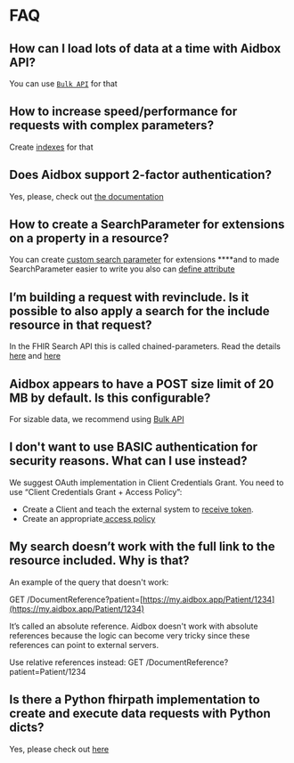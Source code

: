 # FAQ

## **How can I load lots of data at a time with Aidbox API?**

You can use [`Bulk API`](https://docs.aidbox.app/api-1/bulk-api-1) for that 

## **How to increase speed/performance for requests with complex parameters?**

Create [indexes](https://docs.aidbox.app/api-1/fhir-api/search-1/usdlookup#create-indexes) for that

## **Does Aidbox support 2-factor authentication?**

Yes, please, check out [the documentation](https://docs.aidbox.app/user-management-1/auth/two-factor-authentication)

## **How to create a SearchParameter for extensions on a property in a resource?**

You can create [custom search parameter](https://docs.aidbox.app/user-management-1/auth/two-factor-authentication) for extensions ****and to made SearchParameter easier to write you also can [define attribute](https://docs.aidbox.app/modules-1/first-class-extensions)

## **I’m building a request with revinclude. Is it possible to also apply a search for the include resource in that request?**

In the FHIR Search API this is called chained-parameters. Read the details [here](https://docs.aidbox.app/api-1/fhir-api/search-1/chained-parameters) and [here](https://www.hl7.org/fhir/search.html#chaining)

## Aidbox appears to have a POST size limit of 20 MB by default. Is this configurable?

For sizable data, we recommend using [Bulk API](https://docs.aidbox.app/basic-concepts/bulk-api-1)

## I don't want to use BASIC authentication for security reasons. What can I use instead?

We suggest OAuth implementation in Client Credentials Grant. You need to use “Client Credentials Grant + Access Policy”:

* Create a Client and teach the external system to [receive token](https://docs.aidbox.app/auth/client-credentials).
* Create an appropriate[ access policy](https://docs.aidbox.app/security/access-control#matcho-engine)

## My search doesn’t work with the full link to the resource included. Why is that? 

An example of the query that doesn't work: 

GET /DocumentReference?patient=[https://my.aidbox.app/Patient/1234](https://my.aidbox.app/Patient/1234)

It’s called an absolute reference. Aidbox doesn't work with absolute references because the logic can become very tricky since these references can point to external servers.

Use relative references instead: GET /DocumentReference?patient=Patient/1234

## Is there a Python fhirpath implementation to create and execute data requests with Python dicts?

Yes, please check out [here](https://github.com/beda-software/fhirpath-py)

